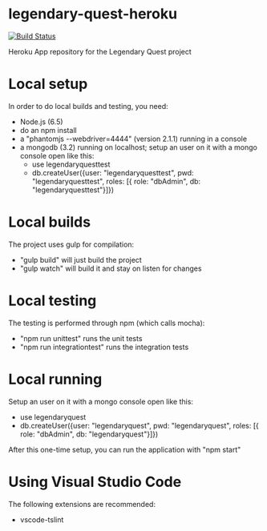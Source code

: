# legendary-quest-heroku

[![Build Status](https://travis-ci.org/RedGlow/legendary-quest-heroku.svg?branch=master)](https://travis-ci.org/RedGlow/legendary-quest-heroku)

Heroku App repository for the Legendary Quest project

# Local setup

In order to do local builds and testing, you need:
- Node.js (6.5)
- do an npm install
- a "phantomjs --webdriver=4444" (version 2.1.1) running in a console
- a mongodb (3.2) running on localhost; setup an user on it with a mongo console open like this:
    * use legendaryquesttest
    * db.createUser({user: "legendaryquesttest", pwd: "legendaryquesttest", roles: [{ role: "dbAdmin", db: "legendaryquesttest"}]})

# Local builds

The project uses gulp for compilation:
- "gulp build" will just build the project
- "gulp watch" will build it and stay on listen for changes

# Local testing

The testing is performed through npm (which calls mocha):
- "npm run unittest" runs the unit tests
- "npm run integrationtest" runs the integration tests

# Local running

Setup an user on it with a mongo console open like this:
* use legendaryquest
* db.createUser({user: "legendaryquest", pwd: "legendaryquest", roles: [{ role: "dbAdmin", db: "legendaryquest"}]})

After this one-time setup, you can run the application with "npm start"

# Using Visual Studio Code

The following extensions are recommended:
* vscode-tslint